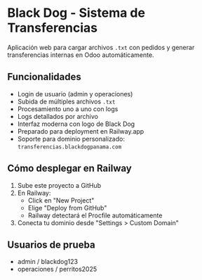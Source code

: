 
# Black Dog - Sistema de Transferencias

Aplicación web para cargar archivos `.txt` con pedidos y generar transferencias internas en Odoo automáticamente.

## Funcionalidades
- Login de usuario (admin y operaciones)
- Subida de múltiples archivos `.txt`
- Procesamiento uno a uno con logs
- Logs detallados por archivo
- Interfaz moderna con logo de Black Dog
- Preparado para deployment en Railway.app
- Soporte para dominio personalizado: `transferencias.blackdogpanama.com`

## Cómo desplegar en Railway
1. Sube este proyecto a GitHub
2. En Railway:
   - Click en "New Project"
   - Elige "Deploy from GitHub"
   - Railway detectará el Procfile automáticamente
3. Conecta tu dominio desde "Settings > Custom Domain"

## Usuarios de prueba
- admin / blackdog123
- operaciones / perritos2025
